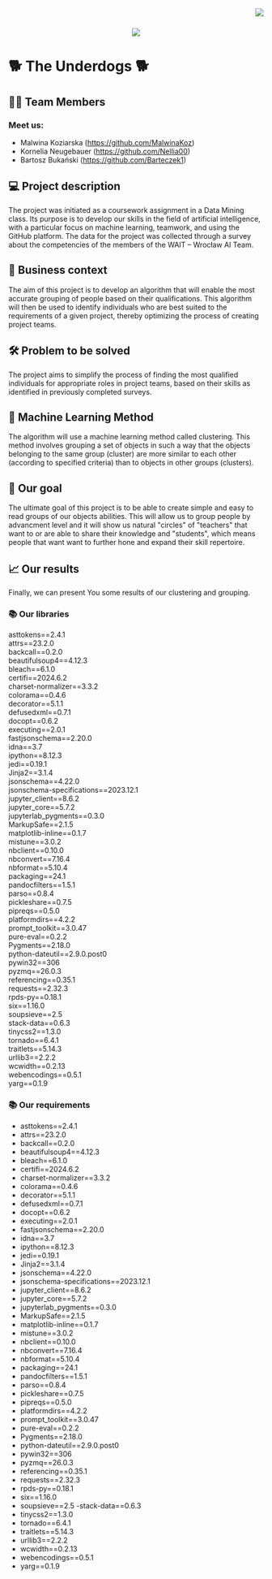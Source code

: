 <img align="right" src="https://visitor-badge.laobi.icu/badge?page_id=MalwinaKoz.Project-People-Analytics" />

<h1 align="center">
    <img src="https://readme-typing-svg.herokuapp.com/?font=Righteous&size=40&center=true&vCenter=true&width=500&height=70&duration=4000&lines=Hi+There!+👋;+We're+The+Underdogs!;" />
</h1>


# :dog2: **The Underdogs** :dog2:

## :student: Team Members
### Meet us:
 - Malwina Koziarska (https://github.com/MalwinaKoz) 
 - Kornelia Neugebauer (https://github.com/Nellia00)
 - Bartosz Bukański (https://github.com/Barteczek1) 



## :computer: Project description
The project was initiated as a coursework assignment in a Data Mining class. Its purpose is to develop our skills in the field of artificial intelligence, with a particular focus on machine learning, teamwork, and using the GitHub platform. The data for the project was collected through a survey about the competencies of the members of the WAIT – Wrocław AI Team.

## :briefcase: Business context
The aim of this project is to develop an algorithm that will enable the most accurate grouping of people based on their qualifications. This algorithm will then be used to identify individuals who are best suited to the requirements of a given project, thereby optimizing the process of creating project teams.

## :hammer_and_wrench: Problem to be solved
The project aims to simplify the process of finding the most qualified individuals for appropriate roles in project teams, based on their skills as identified in previously completed surveys.

## :mechanical_arm: Machine Learning Method
The algorithm will use a machine learning method called clustering. This method involves grouping a set of objects in such a way that the objects belonging to the same group (cluster) are more similar to each other (according to specified criteria) than to objects in other groups (clusters).

## :dart: Our goal
The ultimate goal of this project is to be able to create simple and easy to read groups of our objects abilities. This will allow us to group people by advancment level and it will show us natural "circles" of "teachers" that want to or are able to share their knowledge and "students", which means people that want want to further hone and expand their skill repertoire.

## :chart_with_upwards_trend: Our results
Finally, we can present You some results of our clustering and grouping.

### :books: Our libraries
asttokens==2.4.1  
attrs==23.2.0  
backcall==0.2.0  
beautifulsoup4==4.12.3  
bleach==6.1.0  
certifi==2024.6.2  
charset-normalizer==3.3.2  
colorama==0.4.6  
decorator==5.1.1  
defusedxml==0.7.1  
docopt==0.6.2  
executing==2.0.1  
fastjsonschema==2.20.0  
idna==3.7  
ipython==8.12.3  
jedi==0.19.1  
Jinja2==3.1.4  
jsonschema==4.22.0  
jsonschema-specifications==2023.12.1  
jupyter_client==8.6.2  
jupyter_core==5.7.2  
jupyterlab_pygments==0.3.0  
MarkupSafe==2.1.5  
matplotlib-inline==0.1.7  
mistune==3.0.2  
nbclient==0.10.0  
nbconvert==7.16.4  
nbformat==5.10.4  
packaging==24.1  
pandocfilters==1.5.1  
parso==0.8.4  
pickleshare==0.7.5  
pipreqs==0.5.0  
platformdirs==4.2.2  
prompt_toolkit==3.0.47  
pure-eval==0.2.2  
Pygments==2.18.0  
python-dateutil==2.9.0.post0  
pywin32==306  
pyzmq==26.0.3  
referencing==0.35.1  
requests==2.32.3  
rpds-py==0.18.1  
six==1.16.0  
soupsieve==2.5  
stack-data==0.6.3  
tinycss2==1.3.0  
tornado==6.4.1  
traitlets==5.14.3  
urllib3==2.2.2  
wcwidth==0.2.13  
webencodings==0.5.1  
yarg==0.1.9  
### :books: Our requirements
 - asttokens==2.4.1
 - attrs==23.2.0
 - backcall==0.2.0
 - beautifulsoup4==4.12.3
 - bleach==6.1.0
 - certifi==2024.6.2
 - charset-normalizer==3.3.2
 - colorama==0.4.6
 - decorator==5.1.1
 - defusedxml==0.7.1
 - docopt==0.6.2
 - executing==2.0.1
 - fastjsonschema==2.20.0
 - idna==3.7
 - ipython==8.12.3
 - jedi==0.19.1
 - Jinja2==3.1.4
 - jsonschema==4.22.0
 - jsonschema-specifications==2023.12.1
 - jupyter_client==8.6.2
 - jupyter_core==5.7.2
 - jupyterlab_pygments==0.3.0
 - MarkupSafe==2.1.5
 - matplotlib-inline==0.1.7
 - mistune==3.0.2
 - nbclient==0.10.0
 - nbconvert==7.16.4
 - nbformat==5.10.4
 - packaging==24.1
 - pandocfilters==1.5.1
 - parso==0.8.4
 - pickleshare==0.7.5
 - pipreqs==0.5.0
 - platformdirs==4.2.2
 - prompt_toolkit==3.0.47
 - pure-eval==0.2.2
 - Pygments==2.18.0
 - python-dateutil==2.9.0.post0
 - pywin32==306
 - pyzmq==26.0.3
 - referencing==0.35.1
 - requests==2.32.3
 - rpds-py==0.18.1
 - six==1.16.0
 - soupsieve==2.5
 -stack-data==0.6.3
 - tinycss2==1.3.0
 - tornado==6.4.1
 -  traitlets==5.14.3
 - urllib3==2.2.2
 - wcwidth==0.2.13
 - webencodings==0.5.1
 - yarg==0.1.9